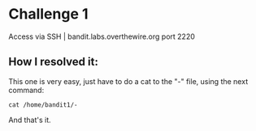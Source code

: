# Challenge 1

Access via SSH | bandit.labs.overthewire.org port 2220 

## How I resolved it:

This one is very easy, just have to do a cat to the "-" file, using the next command:

~~~
cat /home/bandit1/-
~~~

And that's it.


